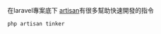 在laravel專案底下
[artisan](https://laravel.com/docs/5.3/artisan)有很多幫助快速開發的指令
```
php artisan tinker
```
